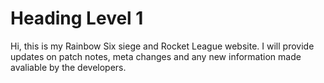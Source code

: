 # Heading Level 1

Hi, this is my Rainbow Six siege and Rocket League website. I will provide updates on patch notes, meta changes and any new information made avaliable by the developers.
